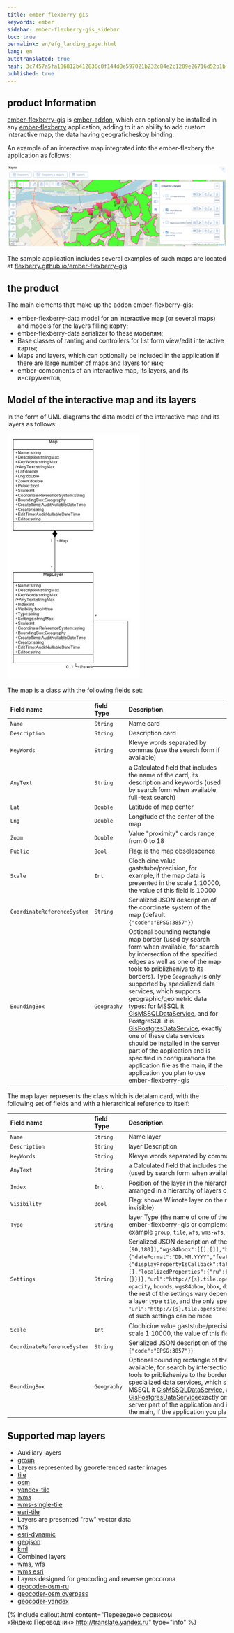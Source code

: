 ```yaml
--- 
title: ember-flexberry-gis 
keywords: ember 
sidebar: ember-flexberry-gis_sidebar 
toc: true 
permalink: en/efg_landing_page.html 
lang: en 
autotranslated: true 
hash: 3c7457a5fa186812b412836c8f144d8e597021b232c84e2c1289e26716d52b1b 
published: true 
--- 
```


## product Information 

[ember-flexberry-gis](https://github.com/Flexberry/ember-flexberry-gis) is [ember-addon](https://ember-cli.com/extending/#developing-addons-and-blueprints), which can optionally be installed in any [ember-flexberry](https://github.com/Flexberry/ember-flexberry) application, adding to it an ability to add custom interactive map, the data having geograficheskoy binding. 

An example of an interactive map integrated into the ember-flexbery the application as follows: 

![](/images/pages/products/flexberry-gis/addons/ember-flexberry-gis/efg_landing_page/map-and-layers-example.png) 

The sample application includes several examples of such maps are located at [flexberry.github.io/ember-flexberry-gis](http://flexberry.github.io/ember-flexberry-gis/) 

## the product 

The main elements that make up the addon ember-flexberry-gis: 

* ember-flexberry-data model for an interactive map (or several maps) and models for the layers filling карту; 
* ember-flexberry-data serializer to these моделям; 
* Base classes of ranting and controllers for list form view/edit interactive карты; 
* Maps and layers, which can optionally be included in the application if there are large number of maps and layers for них; 
* ember-components of an interactive map, its layers, and its инструментов; 

## Model of the interactive map and its layers 

In the form of UML diagrams the data model of the interactive map and its layers as follows: 

![](/images/pages/products/flexberry-gis/addons/ember-flexberry-gis/efg_landing_page/map-and-layers-diagram.png) 

The map is a class with the following fields set: 

Field name |field Type |Description 
:--------------------------|:-----------------|:----------------- 
`Name`| `String` | Name card 
`Description`| `String` | Description card 
`KeyWords`| `String` | Klevye words separated by commas (use the search form if available) 
`AnyText`| `String` | a Calculated field that includes the name of the card, its description and keywords (used by search form when available, full-text search) 
`Lat`| `Double` | Latitude of map center 
`Lng`| `Double` | Longitude of the center of the map 
`Zoom`| `Double` | Value "proximity" cards range from 0 to 18 
`Public`| `Bool` | Flag: is the map obselescence 
`Scale`| `Int` | Clochicine value gaststube/precision, for example, if the map data is presented in the scale 1:10000, the value of this field is 10000 
`CoordinateReferenceSystem`| `String` | Serialized JSON description of the coordinate system of the map (default `{"code":"EPSG:3857"}`) 
`BoundingBox`| `Geography` | Optional bounding rectangle map border (used by search form when available, for search by intersection of the specified edges as well as one of the map tools to priblizheniya to its borders). Type `Geography` is only supported by specialized data services, which supports geographic/geometric data types: for MSSQL it [GisMSSQLDataService](https://github.com/Flexberry/NewPlatform.Flexberry.ORM.GisMSSQLDataService), and for PostgreSQL it is [GisPostgresDataService](https://github.com/Flexberry/NewPlatform.Flexberry.ORM.GisPostgresDataService), exactly one of these data services should be installed in the server part of the application and is specified in configurationa the application file as the main, if the application you plan to use ember-flexberry-gis 

The map layer represents the class which is detalam card, with the following set of fields and with a hierarchical reference to itself: 

Field name |field Type |Description 
:--------------------------|:-----------------|:----------------- 
`Name`| `String` | Name layer 
`Description`| `String` | layer Description 
`KeyWords`| `String` | Klevye words separated by commas (use the search form if available) 
`AnyText`| `String` | a Calculated field that includes the name of the layer, its description and keywords (used by search form when available, full-text search) 
`Index`| `Int` | Position of the layer in the hierarchy of map layers (the layers with a smaller index are arranged in a hierarchy of layers closer to the root of the hierarchy "below") 
`Visibility`| `Bool` | Flag: shows Wiimote layer on the map (`true` - layer visible on the map, `false` - invisible) 
`Type`| `String` | layer Type (the name of one of the types of layers that are implemented either in ember-flexberry-gis or complementary Addons ember-flexberry-gis or applied, for example `group`, `tile`, `wfs`, `wms-wfs`, `wms-signle-tile`, `kml`, `geojson`, `osm`, and .t.n.) 
`Settings`| `String` | Serialized JSON description of the layer view `{"opacity":1,"bounds":[[-90,-180],[90,180]],"wgs84bbox":[[],[]],"bbox":[[],[]],"displaySettings":{"dateFormat":"DD.MM.YYYY","featuresPropertiesSettings":{"displayPropertyIsCallback":false,"displayProperty":null,"excludedProperties":[],"localizedProperties":{"ru":{},"en":{}}}},"url":"http://{s}.tile.openstreetmap.org/{z}/{x}/{y}.png"}` here settings `opacity`, `bounds`, `wgs84bbox`, `bbox`, `displaySettings`, are common to most layer types, the rest of the settings vary depending on the layer type, here are sample settings for a layer type `tile`, and the only specific setting yavyaetsya `"url":"http://{s}.tile.openstreetmap.org/{z}/{x}/{y}.png"`, layers of other types of such settings can be more 
`Scale`| `Int` | Clochicine value gaststube/precision, for example, if layer data is presented in the scale 1:10000, the value of this field is 10000 
`CoordinateReferenceSystem`| `String` | Serialized JSON description of the coordinate system of the layer (for example `{"code":"EPSG:3857"}`) 
`BoundingBox`| `Geography` | Optional bounding rectangle of the boundary layer (used by search form when available, for search by intersection of the specified edges as well as one of the map tools to priblizheniya to the borders of the layer). Type `Geography` is only supported by specialized data services, which supports geographic/geometric data types: for MSSQL it [GisMSSQLDataService](https://github.com/Flexberry/NewPlatform.Flexberry.ORM.GisMSSQLDataService), and for PostgreSQL it is [GisPostgresDataService](https://github.com/Flexberry/NewPlatform.Flexberry.ORM.GisPostgresDataService)exactly one of these data services should be installed in the server part of the application and is specified in configurationa the application file as the main, if the application you plan to use ember-flexberry-gis 

## Supported map layers 

* Auxiliary layers 
* [group](efg_group.html) 
* Layers represented by georeferenced raster images 
* [tile](efg_tile.html) 
* [osm](efg_osm.html) 
* [yandex-tile](efg_yandex-tile.html) 
* [wms](efg_wms.html) 
* [wms-single-tile](efg_wms-single-tile.html) 
* [esri-tile](efg_esri-tile.html) 
* Layers are presented "raw" vector data 
* [wfs](efg_wfs.html) 
* [esri-dynamic](efg_esri-dynamic.html) 
* [geojson](efg_geojson.html) 
* [kml](efg_kml.html) 
* Combined layers 
* [wms, wfs](efg_wms-wfs.html) 
* [wms esri](efg_wms-esri.html) 
* Layers designed for geocoding and reverse geocorona 
* [geocoder-osm-ru](efg_geocoder-osm-ru.html) 
* [geocoder-osm overpass](efg_geocoder-osm-overpass.html) 
* [geocoder-yandex](efg_geocoder-yandex.html) 



{% include callout.html content="Переведено сервисом «Яндекс.Переводчик» <http://translate.yandex.ru>" type="info" %}